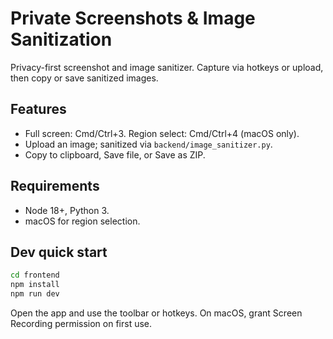 # Private Screenshots & Image Sanitization

Privacy-first screenshot and image sanitizer. Capture via hotkeys or upload, then copy or save sanitized images.

## Features
- Full screen: Cmd/Ctrl+3. Region select: Cmd/Ctrl+4 (macOS only).
- Upload an image; sanitized via `backend/image_sanitizer.py`.
- Copy to clipboard, Save file, or Save as ZIP.

## Requirements
- Node 18+, Python 3.
- macOS for region selection.

## Dev quick start
```bash
cd frontend
npm install
npm run dev
```

Open the app and use the toolbar or hotkeys. On macOS, grant Screen Recording permission on first use.
